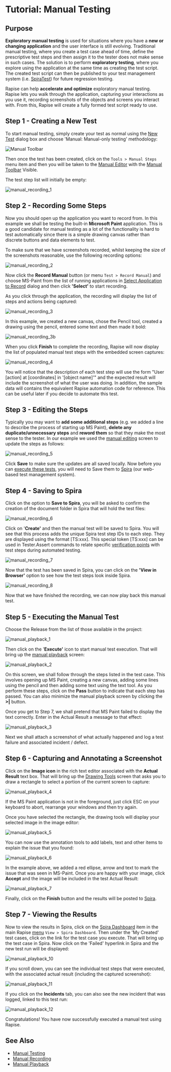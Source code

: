 # Tutorial: Manual Testing

## Purpose

**Exploratory manual testing** is used for situations where you have a **new or changing application** and the user interface is still evolving. Traditional manual testing, where you create a test case ahead of time, define the prescriptive test steps and then assign it to the tester does not make sense in such cases. The solution is to perform **exploratory testing**, where you explore using the application at the same time as creating the test script. The created test script can then be published to your test management system (i.e. [SpiraTest](spiratest_integration.md)) for future regression testing.

Rapise can help **accelerate and optimize** exploratory manual testing. Rapise lets you walk through the application, capturing your interactions as you use it, recording screenshots of the objects and screens you interact with. From this, Rapise will create a fully formed test script ready to use.

## Step 1 - Creating a New Test

To start manual testing, simply create your test as normal using the [New Test](create_a_new_test.md) dialog box and choose 'Manual: Manual-only testing' methodology: 

![Manual Toolbar](./img/tutorial_exploratory_testing1.png)

Then once the test has been created, click on the `Tools > Manual Steps` menu item and then you will be taken to the [Manual Editor](manual_test_editor.md) with the [Manual Toolbar](menu_and_toolbars.md#manual-toolbar) Visible.

The test step list will initially be empty:

![manual_recording_1](./img/tutorial_exploratory_testing2.png)

## Step 2 - Recording Some Steps

Now you should open up the application you want to record from. In this example we shall be testing the built-in **Microsoft Paint** application. This is a good candidate for manual testing as a lot of the functionality is hard to test automatically since there is a simple drawing canvas rather than discrete buttons and data elements to test.

To make sure that we have screenshots recorded, whilst keeping the size of the screenshots reasonable, use the following recording options:

![manual_recording_2](./img/tutorial_exploratory_testing3.png)

Now click the **Record Manual** button (or menu `Test > Record Manual`) and choose MS-Paint from the list of running applications in [Select Application to Record](select_an_application_to_record_dialog.md) dialog and then click **'Select'** to start recording.

As you click through the application, the recording will display the list of steps and actions being captured:

![manual_recording_3](./img/tutorial_exploratory_testing4.png)

In this example, we created a new canvas, chose the Pencil tool, created a drawing using the pencil, entered some text and then made it bold:

![manual_recording_3b](./img/tutorial_exploratory_testing5.png)

When you click **Finish** to complete the recording, Rapise will now display the list of populated manual test steps with the embedded screen captures:

![manual_recording_4](./img/tutorial_exploratory_testing6.png)

You will notice that the description of each test step will use the form "User [action] at [coordinates] in '[object name]'" and the expected result will include the screenshot of what the user was doing. In addition, the sample data will contains the equivalent Rapise automation code for reference. This can be useful later if you decide to automate this test.

## Step 3 - Editing the Steps

Typically you may want to **add some additional steps** (e.g. we added a line to describe the process of starting up MS Paint), **delete any duplicate/unnecessary steps** and **reword them** so that they make the most sense to the tester. In our example we used the [manual editing](manual_test_editor.md) screen to update the steps as follows:

![manual_recording_5](./img/tutorial_exploratory_testing7.png)

Click **Save** to make sure the updates are all saved locally. Now before you can [execute these tests](manual_testing_playback.md), you will need to Save them to [Spira](spiratest_integration.md) (our web-based test management system).

## Step 4 - Saving to Spira

Click on the option to **Save to Spira**, you will be asked to confirm the creation of the document folder in Spira that will hold the test files:

![manual_recording_6](./img/tutorial_exploratory_testing8.png)

Click on '**Create'** and then the manual test will be saved to Spira. You will see that this process adds the unique Spira test step IDs to each step. They are displayed using the format [TS:xxx]. This special token [TS:xxx] can be used in Tester.Assert commands to relate specific [verification points](checkpoints.md) with test steps during automated testing.

![manual_recording_7](./img/tutorial_exploratory_testing9.png)

Now that the test has been saved in Spira, you can click on the **'View in Browser'** option to see how the test steps look inside Spira.

![manual_recording_8](./img/tutorial_exploratory_testing10.png)

Now that we have finished the recording, we can now play back this manual test.

## Step 5 - Executing the Manual Test

Choose the Release from the list of those available in the project:

![manual_playback_1](./img/tutorial_exploratory_testing11.png)

Then click on the '**Execute'** icon to start manual test execution. That will bring up the [manual playback](manual_playback.md) screen:

![manual_playback_2](./img/tutorial_exploratory_testing12.png)

On this screen, we shall follow through the steps listed in the test case. This involves opening up MS Paint, creating a new canvas, adding some lines using the pencil and then adding some text using the text tool. As you perform these steps, click on the **Pass** button to indicate that each step has passed. You can also minimize the manual playback screen by clicking the **>|** button.

Once you get to Step 7, we shall pretend that MS Paint failed to display the text correctly. Enter in the Actual Result a message to that effect:

![manual_playback_3](./img/tutorial_exploratory_testing13.png)

Next we shall attach a screenshot of what actually happened and log a test failure and associated incident / defect.

## Step 6 - Capturing and Annotating a Screenshot

Click on the **Image icon** in the rich text editor associated with the **Actual Result** text box. That will bring up the [Drawing Tools](image_capture.md) screen that asks you to draw a rectangle to select a portion of the current screen to capture:

![manual_playback_4](./img/tutorial_exploratory_testing14.png)

If the MS Paint application is not in the foreground, just click ESC on your keyboard to abort, rearrange your windows and then try again.

Once you have selected the rectangle, the drawing tools will display your selected image in the image editor:

![manual_playback_5](./img/tutorial_exploratory_testing15.png)

You can now use the annotation tools to add labels, text and other items to explain the issue that you found:

![manual_playback_6](./img/tutorial_exploratory_testing16.png)

In the example above, we added a red ellipse, arrow and text to mark the issue that was seen in MS-Paint. Once you are happy with your image, click **Accept** and the image will be included in the test Actual Result:

![manual_playback_7](./img/tutorial_exploratory_testing17.png)

Finally, click on the **Finish** button and the results will be posted to [Spira](spiratest_integration.md).

## Step 7 - Viewing the Results

Now to view the results in Spira, click on the [Spira Dashboard](spira_dashboard.md) item in the main Rapise [menu](menu_and_toolbars.md) `View > Spira Dashboard`. Then under the 'My Created' test cases, click on the link for the test case you execute. That will bring up the test case in Spira. Now click on the 'Failed' hyperlink in Spira and the new test run will be displayed:

![manual_playback_10](./img/tutorial_exploratory_testing20.png)

If you scroll down, you can see the individual test steps that were executed, with the associated actual result (including the captured screenshot):

![manual_playback_11](./img/tutorial_exploratory_testing21.png)

If you click on the **Incidents** tab, you can also see the new incident that was logged, linked to this test run:

![manual_playback_12](./img/tutorial_exploratory_testing22.png)

Congratulations! You have now successfully executed a manual test using Rapise.

## See Also

- [Manual Testing](manual_testing.md)
- [Manual Recording](manual_testing_recording.md)
- [Manual Playback](manual_testing_playback.md)
